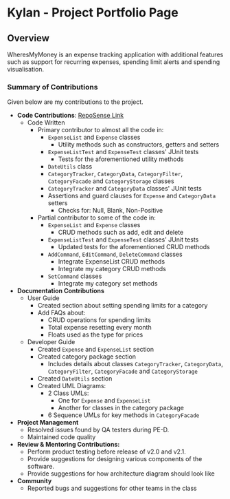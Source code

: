 # Kylan - Project Portfolio Page

## Overview

WheresMyMoney is an expense tracking application with additional features such as support for recurring expenses, spending limit alerts and spending visualisation.

### Summary of Contributions

Given below are my contributions to the project.

- **Code Contributions**: [RepoSense Link](https://nus-cs2113-ay2425s1.github.io/tp-dashboard/?search=&sort=groupTitle&sortWithin=title&timeframe=commit&mergegroup=AY2425S1-CS2113-T10-2%2Ftp%5Bmaster%5D&groupSelect=groupByRepos&breakdown=true&checkedFileTypes=docs~functional-code~test-code~other&since=2024-09-20&tabOpen=true&tabType=authorship&tabAuthor=Progresst-8&tabRepo=AY2425S1-CS2113-W12-3%2Ftp%5Bmaster%5D&authorshipIsMergeGroup=false&authorshipFileTypes=docs~functional-code~test-code&authorshipIsBinaryFileTypeChecked=false&authorshipIsIgnoredFilesChecked=false&viewRepoTags=true)
  - Code Written
    - Primary contributor to almost all the code in:
      - `ExpenseList` and `Expense` classes
        - Utility methods such as constructors, getters and setters
      - `ExpenseListTest` and `ExpenseTest` classes' JUnit tests
        - Tests for the aforementioned utility methods
      - `DateUtils` class
      - `CategoryTracker`, `CategoryData`, `CategoryFilter`, `CategoryFacade` and `CategoryStorage` classes
      - `CategoryTracker` and `CategoryData` classes' JUnit tests
      - Assertions and guard clauses for `Expense` and `CategoryData` setters
        - Checks for: Null, Blank, Non-Positive
    - Partial contributor to some of the code in:
      - `ExpenseList` and `Expense` classes
        - CRUD methods such as add, edit and delete
      - `ExpenseListTest` and `ExpenseTest` classes' JUnit tests
        - Updated tests for the aforementioned CRUD methods
      - `AddCommand`, `EditCommand`, `DeleteCommand` classes 
        - Integrate ExpenseList CRUD methods
        - Integrate my category CRUD methods 
      - `SetCommand` classes 
        - Integrate my category set methods
- **Documentation Contributions**
  - User Guide 
    - Created section about setting spending limits for a category 
    - Add FAQs about:
      - CRUD operations for spending limits
      - Total expense resetting every month
      - Floats used as the type for prices
  - Developer Guide
    - Created `Expense` and `ExpenseList` section
    - Created category package section
      - Includes details about classes `CategoryTracker`, `CategoryData`, `CategoryFilter`, `CategoryFacade` and `CategoryStorage`
    - Created `DateUtils` section
    - Created UML Diagrams:
      - 2 Class UMLs:
        - One for `Expense` and `ExpenseList`
        - Another for classes in the category package
      - 6 Sequence UMLs for key methods in `CategoryFacade` 
- **Project Management**
  - Resolved issues found by QA testers during PE-D.
  - Maintained code quality
- **Review & Mentoring Contributions:** 
  - Perform product testing before release of v2.0 and v2.1.
  - Provide suggestions for designing various components of the software.
  - Provide suggestions for how architecture diagram should look like
- **Community**
  - Reported bugs and suggestions for other teams in the class
